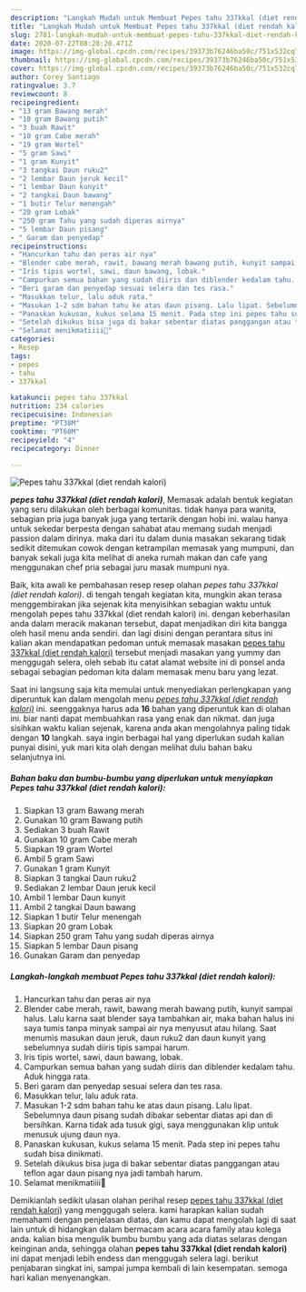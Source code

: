 ```yaml
---
description: "Langkah Mudah untuk Membuat Pepes tahu 337kkal (diet rendah kalori) yang Bisa Manjain Lidah"
title: "Langkah Mudah untuk Membuat Pepes tahu 337kkal (diet rendah kalori) yang Bisa Manjain Lidah"
slug: 2781-langkah-mudah-untuk-membuat-pepes-tahu-337kkal-diet-rendah-kalori-yang-bisa-manjain-lidah
date: 2020-07-22T08:28:20.471Z
image: https://img-global.cpcdn.com/recipes/39373b76246ba50c/751x532cq70/pepes-tahu-337kkal-diet-rendah-kalori-foto-resep-utama.jpg
thumbnail: https://img-global.cpcdn.com/recipes/39373b76246ba50c/751x532cq70/pepes-tahu-337kkal-diet-rendah-kalori-foto-resep-utama.jpg
cover: https://img-global.cpcdn.com/recipes/39373b76246ba50c/751x532cq70/pepes-tahu-337kkal-diet-rendah-kalori-foto-resep-utama.jpg
author: Corey Santiago
ratingvalue: 3.7
reviewcount: 8
recipeingredient:
- "13 gram Bawang merah"
- "10 gram Bawang putih"
- "3 buah Rawit"
- "10 gram Cabe merah"
- "19 gram Wortel"
- "5 gram Sawi"
- "1 gram Kunyit"
- "3 tangkai Daun ruku2"
- "2 lembar Daun jeruk kecil"
- "1 lembar Daun kunyit"
- "2 tangkai Daun bawang"
- "1 butir Telur menengah"
- "20 gram Lobak"
- "250 gram Tahu yang sudah diperas airnya"
- "5 lembar Daun pisang"
- " Garam dan penyedap"
recipeinstructions:
- "Hancurkan tahu dan peras air nya"
- "Blender cabe merah, rawit, bawang merah bawang putih, kunyit sampai halus. Lalu karna saat blender saya tambahkan air, maka bahan halus ini saya tumis tanpa minyak sampai air nya menyusut atau hilang. Saat menumis masukan daun jeruk, daun ruku2 dan daun kunyit yang sebelumnya sudah diiris tipis sampai harum."
- "Iris tipis wortel, sawi, daun bawang, lobak."
- "Campurkan semua bahan yang sudah diiris dan diblender kedalam tahu. Aduk hingga rata."
- "Beri garam dan penyedap sesuai selera dan tes rasa."
- "Masukkan telur, lalu aduk rata."
- "Masukan 1-2 sdm bahan tahu ke atas daun pisang. Lalu lipat. Sebelumnya daun pisang sudah dibakar sebentar diatas api dan di bersihkan. Karna tidak ada tusuk gigi, saya menggunakan klip untuk menusuk ujung daun nya."
- "Panaskan kukusan, kukus selama 15 menit. Pada step ini pepes tahu sudah bisa dinikmati."
- "Setelah dikukus bisa juga di bakar sebentar diatas panggangan atau teflon agar daun pisang nya jadi tambah harum."
- "Selamat menikmatiiii🧡"
categories:
- Resep
tags:
- pepes
- tahu
- 337kkal

katakunci: pepes tahu 337kkal 
nutrition: 234 calories
recipecuisine: Indonesian
preptime: "PT38M"
cooktime: "PT60M"
recipeyield: "4"
recipecategory: Dinner

---
```



![Pepes tahu 337kkal (diet rendah kalori)](https://img-global.cpcdn.com/recipes/39373b76246ba50c/751x532cq70/pepes-tahu-337kkal-diet-rendah-kalori-foto-resep-utama.jpg)

<b><i>pepes tahu 337kkal (diet rendah kalori)</i></b>, Memasak adalah bentuk kegiatan yang seru dilakukan oleh berbagai komunitas. tidak hanya para wanita, sebagian pria juga banyak juga yang tertarik dengan hobi ini. walau hanya untuk sekedar berpesta dengan sahabat atau memang sudah menjadi passion dalam dirinya. maka dari itu dalam dunia masakan sekarang tidak sedikit ditemukan cowok dengan ketrampilan memasak yang mumpuni, dan banyak sekali juga kita melihat di aneka rumah makan dan cafe yang menggunakan chef pria sebagai juru masak mumpuni nya.

Baik, kita awali ke pembahasan resep resep olahan <i>pepes tahu 337kkal (diet rendah kalori)</i>. di tengah tengah kegiatan kita, mungkin akan terasa menggembirakan jika sejenak kita menyisihkan sebagian waktu untuk mengolah pepes tahu 337kkal (diet rendah kalori) ini. dengan keberhasilan anda dalam meracik makanan tersebut, dapat menjadikan diri kita bangga oleh hasil menu anda sendiri. dan lagi disini dengan perantara situs ini kalian akan mendapatkan pedoman untuk memasak masakan <u>pepes tahu 337kkal (diet rendah kalori)</u> tersebut menjadi masakan yang yummy dan menggugah selera, oleh sebab itu catat alamat website ini di ponsel anda sebagai sebagian pedoman kita dalam memasak menu baru yang lezat.




Saat ini langsung saja kita memulai untuk menyediakan perlengkapan yang diperuntuk kan dalam mengolah menu <u><i>pepes tahu 337kkal (diet rendah kalori)</i></u> ini. seenggaknya harus ada <b>16</b> bahan yang diperuntuk kan di olahan ini. biar nanti dapat membuahkan rasa yang enak dan nikmat. dan juga sisihkan waktu kalian sejenak, karena anda akan mengolahnya paling tidak dengan <b>10</b> langkah. saya ingin berbagai hal yang diperlukan sudah kalian punyai disini, yuk mari kita olah dengan melihat dulu bahan baku selanjutnya ini.

<!--inarticleads1-->

##### Bahan baku dan bumbu-bumbu yang diperlukan untuk menyiapkan Pepes tahu 337kkal (diet rendah kalori):

1. Siapkan 13 gram Bawang merah
1. Gunakan 10 gram Bawang putih
1. Sediakan 3 buah Rawit
1. Gunakan 10 gram Cabe merah
1. Siapkan 19 gram Wortel
1. Ambil 5 gram Sawi
1. Gunakan 1 gram Kunyit
1. Siapkan 3 tangkai Daun ruku2
1. Sediakan 2 lembar Daun jeruk kecil
1. Ambil 1 lembar Daun kunyit
1. Ambil 2 tangkai Daun bawang
1. Siapkan 1 butir Telur menengah
1. Siapkan 20 gram Lobak
1. Siapkan 250 gram Tahu yang sudah diperas airnya
1. Siapkan 5 lembar Daun pisang
1. Gunakan  Garam dan penyedap




<!--inarticleads2-->

##### Langkah-langkah membuat Pepes tahu 337kkal (diet rendah kalori):

1. Hancurkan tahu dan peras air nya
1. Blender cabe merah, rawit, bawang merah bawang putih, kunyit sampai halus. Lalu karna saat blender saya tambahkan air, maka bahan halus ini saya tumis tanpa minyak sampai air nya menyusut atau hilang. Saat menumis masukan daun jeruk, daun ruku2 dan daun kunyit yang sebelumnya sudah diiris tipis sampai harum.
1. Iris tipis wortel, sawi, daun bawang, lobak.
1. Campurkan semua bahan yang sudah diiris dan diblender kedalam tahu. Aduk hingga rata.
1. Beri garam dan penyedap sesuai selera dan tes rasa.
1. Masukkan telur, lalu aduk rata.
1. Masukan 1-2 sdm bahan tahu ke atas daun pisang. Lalu lipat. Sebelumnya daun pisang sudah dibakar sebentar diatas api dan di bersihkan. Karna tidak ada tusuk gigi, saya menggunakan klip untuk menusuk ujung daun nya.
1. Panaskan kukusan, kukus selama 15 menit. Pada step ini pepes tahu sudah bisa dinikmati.
1. Setelah dikukus bisa juga di bakar sebentar diatas panggangan atau teflon agar daun pisang nya jadi tambah harum.
1. Selamat menikmatiiii🧡




Demikianlah sedikit ulasan olahan perihal resep <u>pepes tahu 337kkal (diet rendah kalori)</u> yang menggugah selera. kami harapkan kalian sudah memahami dengan penjelasan diatas, dan kamu dapat mengolah lagi di saat lain untuk di hidangkan dalam bermacam acara acara family atau kolega anda. kalian bisa mengulik bumbu bumbu yang ada diatas selaras dengan keinginan anda, sehingga olahan <b>pepes tahu 337kkal (diet rendah kalori)</b> ini dapat menjadi lebih endess dan menggugah selera lagi. berikut penjabaran singkat ini, sampai jumpa kembali di lain kesempatan. semoga hari kalian menyenangkan.

